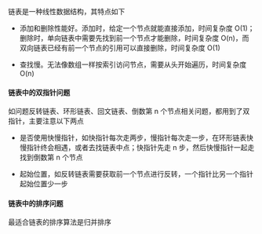 链表是一种线性数据结构，其特点如下

- 添加和删除性能好。添加时，给定一个节点就能直接添加，时间复杂度 O(1)；删除时，单向链表中需要先找到前一个节点才能删除，时间复杂度 O(n)，而双向链表已经有前一个节点的引用可以直接删除，时间复杂度 O(1)

- 查找慢。无法像数组一样按索引访问节点，需要从头开始遍历，时间复杂度 O(n)

#### 链表中的双指针问题

如问题反转链表、环形链表、回文链表、倒数第 n 个节点相关问题，都用到了双指针，主要注意以下两点

- 是否使用快慢指针，如快指针每次走两步，慢指针每次走一步，在环形链表快慢指针终会相遇，或者去找链表中点；快指针先走 n 步，然后快慢指针一起走找到倒数第 n 个节点

- 起始位置，如反转链表需要获取前一个节点进行反转，一个指针比另一个指针起始位置少一步

#### 链表中的排序问题

最适合链表的排序算法是归并排序
